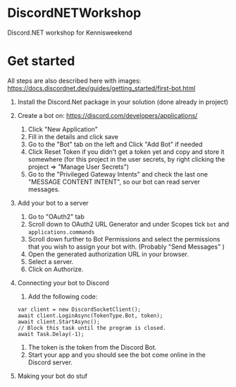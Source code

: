 # DiscordNETWorkshop
Discord.NET workshop for Kennisweekend

# Get started
All steps are also described here with images: https://docs.discordnet.dev/guides/getting_started/first-bot.html

1) Install the Discord.Net package in your solution (done already in project)
1) Create a bot on: https://discord.com/developers/applications/
    1) Click "New Application"
    1) Fill in the details and click save
    1) Go to the "Bot" tab on the left and Click "Add Bot" if needed
    1) Click Reset Token if you didn't get a token yet and copy and store it somewhere (for this project in the user secrets, by right clicking the project => "Manage User Secrets")
    1) Go to the "Privileged Gateway Intents" and check the last one "MESSAGE CONTENT INTENT", so our bot can read server messages.

1) Add your bot to a server
    1) Go to "OAuth2" tab
    1) Scroll down to OAuth2 URL Generator and under Scopes tick `bot` and `applications.commands`
    1) Scroll down further to Bot Permissions and select the permissions that you wish to assign your bot with. (Probably "Send Messages" )
    1) Open the generated authorization URL in your browser.
    1) Select a server.
    1) Click on Authorize.

1) Connecting your bot to Discord
    1) Add the following code: 
    ```
    var client = new DiscordSocketClient();
    await client.LoginAsync(TokenType.Bot, token);
    await client.StartAsync();
    // Block this task until the program is closed.
    await Task.Delay(-1);
    ```
    1) The token is the token from the Discord Bot.
    1) Start your app and you should see the bot come online in the Discord server.

1) Making your bot do stuf